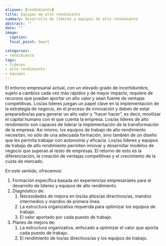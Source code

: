 ```yaml
---
aliases: [rendimiento]
title: Equipos de alto rendimiento 
summary: Desarrollo de líderes y equipos de alto rendimiento
abstract: ""
date: ""
image:
  caption: 
  focal_point: Smart

categories:
- rendimiento
tags:
- lideres
- alto rendimiento
- equipos
---
```


El entorno empresarial actual, con un elevado grado de incertidumbre, sujeto a cambios cada vez más rápidos y de mayor impacto, requiere de recursos que puedan aportar un alto valor y sean fuente de ventajas competitivas. Los/as líderes juegan un papel clave en la implementación de la estrategia de negocio, en el proceso de innovación y deben de estar preparados/as para generar un alto valor y “hacer hacer”, es decir, movilizar el capital humano con el que cuenta la empresa. Los/as líderes de alto rendimiento son capaces de liderar la implementación de la transformación de la empresa. Así mismo, los equipos de trabajo de alto rendimiento necesitan, no sólo de una adecuada formación, sino también de un diseño que les permita trabajar con autonomía y eficacia. Los/as líderes y equipos de trabajo de alto rendimiento permiten innovar y desarrollar modelos de negocio que superan al resto de empresas. El retorno de esto es la diferenciación, la creación de ventajas competitivas y el crecimiento de la cuota de mercado.

En este sentido, ofrecemos:

  1. Formación específica basada en experiencias empresariales para el desarrollo de líderes y equipos de alto rendimiento.
  2. Diagnóstico de:
     1. Necesidades de mejora en los/as altos/as directivos/as, mandos intermedios y mandos de primera línea.
     2. La estructura organizativa requerida para optimizar los equipos de trabajo.
     3. El valor aportado por cada puesto de trabajo.
  3. Planes de mejora de:
     1. La estructura organizativa, enfocado a optimizar el valor que aporta cada puesto de trabajo.
     2. El rendimiento de los/as directivos/as y los equipos de trabajo.
